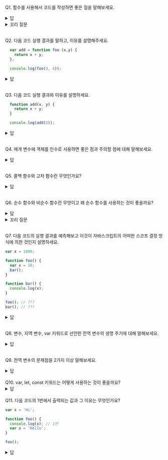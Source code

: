 Q1. 함수를 사용해서 코드를 작성하면 좋은 점을 말해보세요.

<details>
<summary>답</summary>

-  코드 재사용 측면에서 매우 유용하고 유지보수 편의성을 높이며, 실수를 줄여 코드의 신뢰성을 높일 수 있고, 적절함 함수 이름을 통해 코드의 가독성을 향상시킬 수 있습니다.<br>
</details>
<details>
<summary>꼬리 질문</summary> 
&nbsp;&nbsp;Q1-1. 함수를 정의하는 방법에는 어떤 게 있나요?
<details>
<summary>답</summary>

- 함수 선언문, 함수 표현식, Function 생성자 함수, 화살표 함수 이렇게 4가지 방법이 있습니다.<br>

    </details>
      <details>
    <summary>꼬리 질문</summary> 
    &nbsp;&nbsp;Q1-2. 함수 선언문에 대해 아는 대로 얘기해주세요.
      <summary>답</summary>

    -   함수 선언문은 함수 리터럴과 형태는 동일하지만 함수 리터럴과 달리 함수 이름을 생략할 수 없습니다.
    -   함수 선언문은 표현식이 아닌 문입니다.
    -   코드 문맥에 따라 함수 이름이 있는 함수 리터럴을 단독으로 사용하면 함수 선언문으로 해석하고, 함수 리터럴이 값으로 평가되어야 하는 문맥에서는 함수 리터럴 표현식으로 해석합니다.
      </details>
    </details>
    <br>

    Q2. 다음 코드 실행 결과를 말하고, 이유를 설명해주세요.

```javascript
  var add = function foo (x,y) {
    return x + y;
  };

  console.log(foo(3, 4));
```

  <details>
  <summary>답</summary>

-  ReferenceError가 발생합니다. (foo is not defined)
-  호출할 때 함수 객체를 가리키는 식별자가 아닌 몸체 내부에서만 유효한 식별자인 함수 이름으로 호출했기 때문입니다.
</details>
<br>

Q3. 다음 코드 실행 결과와 이유를 설명하세요.

```javascript
  function add(x, y) {
    return x + y;
  }

  console.log(add(2));
```

<details>
<summary>답</summary>

-   자바스크립트에서 함수는 매개변수의 개수와 인수의 개수가 일치하는지 체크하지 않습니다.
-   인수가 부족해서 인수가 할당되지 않은 매개변수의 값은 undefined이고, 함수 몸체에서 x + y는 2 + undefined와 같으므로 NaN이 반환될 것입니다.
</details>
<br>

Q4. 매개 변수에 객체를 인수로 사용하면 좋은 점과 주의할 점에 대해 말해보세요.

<details>
<summary>답</summary>

-   객체를 인수로 사용하는 경우 프로퍼티 키만 정확히 지정하면 매개변수의 순서를 신경쓰지 않아도 됩니다.
-   또한 명시적으로 인수의 의미를 설명하는 프로퍼티 키를 사용하게 되므로 코드의 가독성이 좋아지고 실수를 줄일 수 있습니다.

-   주의할 점은 함수 내부로 전달한 객체를 변경하면 함수 외부의 객체가 변경되는 부수효과가 발생할 수 있다는 것입니다.

<details>
    <summary>꼬리 질문</summary> 
    &nbsp;&nbsp;Q4-1. 부수효과가 발생하는 문제를 어떻게 해결할 수 있을까요?

  <summary>답</summary>
    -  객체를 불변 객체로 만들어 사용합니다. 객체의 상태 변경이 필요한 경우에는 깊은 복사를 통해 새로운 객체를 생성하고 재할당을 통해 교체합니다.
</details>
</details>
<br>

Q5. 콜백 함수와 고차 함수란 무엇인가요?

<details>
<summary>답</summary>

-   함수의 매개변수를 통해 다른 함수의 내부로 전달되는 함수를 콜백 함수라고 하며,
-   이러한 콜백 함수를 전달 받거나 반환값으로 함수를 반환하는 함수를 함수형 프로그래밍 패러다임에서 고차 함수라고 합니다.
-   고차 함수는 필요에 따라 콜백 함수에 인수를 전달할 수 있습니다. 
</details>
<br>

Q6. 순수 함수와 비순수 함수란 무엇이고 왜 순수 함수를 사용하는 것이 좋을까요?

<details>
<summary>답</summary> 
  
- 함수형 프로그래밍에서 어떤 외부 상태에 의존하거나 변경하지 않는, 즉 부수 효과가 없는 함수를 순수 함수라고 하고,
- 부수 효과가 있는 함수를 비순수 함수라고 합니다.
- 함수가 외부 상태를 변경하면 상태 변화를 추적하기 어려워지고, 예기치 못한 오류나 실수가 발생할 수 있기 때문에, 순수 함수를 사용하는 것이 좋습니다.
</details>
<details>
<summary>꼬리 질문</summary> 
  Q6-1. 외부 상태에는 어떤 것들이 있나요?

<details>
<summary>답</summary> 
  
  - 전역 변수, 서버 데이터, 파일, Console, DOM 등이 있습니다.
</details>
</details>
<br>

Q7. 다음 코드의 실행 결과를 예측해보고 이것이 자바스크립트의 어떠한 스코프 결정 방식에 의한 것인지 설명하세요.

```javascript
var x = 1000;

function foo() {
  var x = 10;
  bar();
}

function bar() {
  console.log(x);
}

foo(); // ???
bar(); // ???
```

<details>
<summary>답</summary>

- 자바스크립트는 함수를 어디서 정의했는지에 따라 함수의 상위 스코프를 결정하는 방식인 렉시컬 스코프(정적 스코프)를 따릅니다.
- bar 함수는 전역에서 정의된 함수이기 때문에 전역 스코프를 상위 스코프로 사용합니다.
- 따라서 위 예제를 실행하면 전역 변수의 x의 값 1000이 두 번 출력됩니다.


</details>
<br>

Q8. 변수, 지역 변수, var 키워드로 선언한 전역 변수의 생명 주기에 대해 말해보세요.

<details>
<summary>답</summary> 
- 변수의 생명 주기는 메모리 공간이 확보된 시점부터 메모리 공간이 해체되어 가용 메모리 풀에 반환되는 시점까지입니다.
- 지역 변수의 생명 주기는 함수의 생명 주기와 일치하고,
- var 키워드로 선언한 전역 변수의 생명 주기는 전역 객체의 생명 주기와 일치합니다.
</details>
<br>

Q9. 전역 변수의 문제점을 2가지 이상 말해보세요.

<details>
<summary>답</summary>

- 모든 코드가 전역 변수를 참조하고 변경할 수 있는 암묵적 결합을 허용하기 때문에 코드의 가독성이 나빠지고, 의도치 않은 상태 변경의 위험성이 있습니다.
- 생명 주기가 길기 때문에 메모리 리소르를 오래 소비합니다. var 키워드의 경우에는 변수의 중복 선언도 허용하므로 의도치 않은 재할당이 이뤄질 수 있습니다.
- 스코프 체인 상에서 종점에 존재하기 때문에 전역 변수의 검색 속도가 가장 느립니다.
- 자바스크립트에서는 파일이 분리되어 있어도 하나의 전역 스코프를 공유하기 때문에 다른 파일에 동일한 이름의 전역 변수나 전역 함수가 있는 경우 예상치 못한 결과가 나타날 수 있습니다.
 
 <details>
    <summary>꼬리 질문</summary> 
    &nbsp;&nbsp;Q9-1. 그럼 전역 변수의 사용을 어떻게 억제할 수 있을까요?

  <summary>답</summary>
    -  즉시 실행 함수로 감싸면 변수가 즉시 실행 함수의 지역 변수가 되기 때문에 전역 변수의 사용을 제한 할 수 있습니다.
    -  ES6 모듈을 사용하면 파일 자체의 독자적인 모듈 스코프를 제공하기 때문에 모듈 내에서 var 키워드로 변수를 선언해도 전역 변수가 아니게 됩니다.
</details>
 
 </details>
 <br>
 Q10. var, let, const 키워드는 어떻게 사용하는 것이 좋을까요?

<details>
<summary>답</summary>

- ES6를 사용한다면 var 키워드는 사용하지 않는 게 좋습니다.
- 재할당이 필요한 경우에 한정해 let 키워드를 사용하고, 변수의 스코프는 최대한 좁게 만듭니다.
- 변경이 발생하지 않고 읽기 전용으로 사용하는 원시 값과 객체에는 const 키워드를 사용합니다.
- 변수를 선언할 때 일단은 const 키워드를 사용한 다음, 반드시 재할당이 필요하면 let 키워드로 변경합니다.

</details>
 <br>
 Q11. 다음 코드의 1번에서 출력되는 값과 그 이유는 무엇인가요?

```javascript
var x = 'Hi';

function foo() {
  console.log(x); // 1번
  var x = 'Hello';
}

foo();
```
 

<details>
<summary>답</summary>

- 스코프 단위로 호이스팅이 동작하여 지역 변수 x는 1번에서 undefined로 초기화되어 있습니다.
- 아직 변수 할당문이 실행되지 않은 단계이기 떄문에 undefined 가 출력됩니다.

</details>
